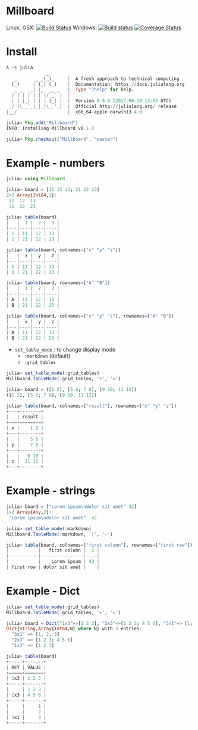 # Millboard

Linux, OSX: [![Build Status](https://api.travis-ci.org/wookay/Millboard.jl.svg?branch=master)](https://travis-ci.org/wookay/Millboard.jl)
Windows: [![Build status](https://ci.appveyor.com/api/projects/status/3hjdk20juucb3kiw?svg=true)](https://ci.appveyor.com/project/wookay/Millboard.jl)
[![Coverage Status](https://coveralls.io/repos/wookay/Millboard.jl/badge.svg?branch=master&service=github)](https://coveralls.io/github/wookay/Millboard.jl?branch=master)


# Install
```julia
λ ~$ julia
               _
   _       _ _(_)_     |  A fresh approach to technical computing
  (_)     | (_) (_)    |  Documentation: https://docs.julialang.org
   _ _   _| |_  __ _   |  Type "?help" for help.
  | | | | | | |/ _` |  |
  | | |_| | | | (_| |  |  Version 0.6.0 (2017-06-19 13:05 UTC)
 _/ |\__'_|_|_|\__'_|  |  Official http://julialang.org/ release
|__/                   |  x86_64-apple-darwin13.4.0

julia> Pkg.add("Millboard")
INFO: Installing Millboard v0.1.0

julia> Pkg.checkout("Millboard", "master")
```


# Example - numbers
```julia
julia> using Millboard

julia> board = [11 12 13; 21 22 23]
2×3 Array{Int64,2}:
 11  12  13
 21  22  23

julia> table(board)
|   |  1 |  2 |  3 |
|---|----|----|----|
| 1 | 11 | 12 | 13 |
| 2 | 21 | 22 | 23 |

julia> table(board, colnames=["x" "y" "z"])
|   |  x |  y |  z |
|---|----|----|----|
| 1 | 11 | 12 | 13 |
| 2 | 21 | 22 | 23 |

julia> table(board, rownames=["A" "B"])
|   |  1 |  2 |  3 |
|---|----|----|----|
| A | 11 | 12 | 13 |
| B | 21 | 22 | 23 |

julia> table(board, colnames=["x" "y" "z"], rownames=["A" "B"])
|   |  x |  y |  z |
|---|----|----|----|
| A | 11 | 12 | 13 |
| B | 21 | 22 | 23 |
```


* `set_table_mode` : to change display mode
  - `:markdown` (default)
  - `:grid_tables`

```julia
julia> set_table_mode(:grid_tables)
Millboard.TableMode(:grid_tables, '+', '=')

julia> board = ([1 2], [5 6; 7 8], [9 10; 11 12])
([1 2], [5 6; 7 8], [9 10; 11 12])

julia> table(board, colnames=["result"], rownames=["x" "y" "z"])
+---+--------+
|   | result |
+===+========+
| x |    1 2 |
+---+--------+
|   |    5 6 |
| y |    7 8 |
+---+--------+
|   |   9 10 |
| z |  11 12 |
+---+--------+
```


# Example - strings
```julia
julia> board = ["Lorem ipsum\ndolor sit amet" 42]
1×2 Array{Any,2}:
 "Lorem ipsum\ndolor sit amet"  42

julia> set_table_mode(:markdown)
Millboard.TableMode(:markdown, '|', '-')

julia> table(board, colnames=["first column"], rownames=["first row"])
|           |   first column |  2 |
|-----------|----------------|----|
|           |    Lorem ipsum | 42 |
| first row | dolor sit amet |    |
```


# Example - Dict
```julia
julia> set_table_mode(:grid_tables)
Millboard.TableMode(:grid_tables, '+', '=')

julia> board = Dict("1x3"=>[1 2 3], "2x3"=>[1 2 3; 4 5 6], "3x1"=> [1; 2; 3])
Dict{String,Array{Int64,N} where N} with 3 entries:
  "3x1" => [1, 2, 3]
  "2x3" => [1 2 3; 4 5 6]
  "1x3" => [1 2 3]

julia> table(board)
+-----+-------+
| KEY | VALUE |
+=====+=======+
| 1x3 | 1 2 3 |
+-----+-------+
|     | 1 2 3 |
| 2x3 | 4 5 6 |
+-----+-------+
|     |     1 |
|     |     2 |
| 3x1 |     3 |
+-----+-------+
```
